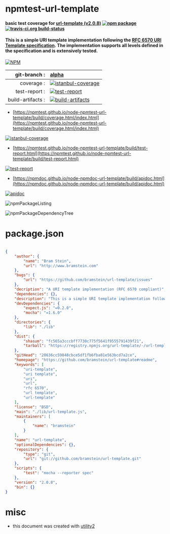 # npmtest-url-template

#### basic test coverage for  [url-template (v2.0.8)](https://github.com/bramstein/url-template#readme)  [![npm package](https://img.shields.io/npm/v/npmtest-url-template.svg?style=flat-square)](https://www.npmjs.org/package/npmtest-url-template) [![travis-ci.org build-status](https://api.travis-ci.org/npmtest/node-npmtest-url-template.svg)](https://travis-ci.org/npmtest/node-npmtest-url-template)

#### This is a simple URI template implementation following the [RFC 6570 URI Template specification](http://tools.ietf.org/html/rfc6570). The implementation supports all levels defined in the specification and is extensively tested.

[![NPM](https://nodei.co/npm/url-template.png?downloads=true&downloadRank=true&stars=true)](https://www.npmjs.com/package/url-template)

| git-branch : | [alpha](https://github.com/npmtest/node-npmtest-url-template/tree/alpha)|
|--:|:--|
| coverage : | [![istanbul-coverage](https://npmtest.github.io/node-npmtest-url-template/build/coverage.badge.svg)](https://npmtest.github.io/node-npmtest-url-template/build/coverage.html/index.html)|
| test-report : | [![test-report](https://npmtest.github.io/node-npmtest-url-template/build/test-report.badge.svg)](https://npmtest.github.io/node-npmtest-url-template/build/test-report.html)|
| build-artifacts : | [![build-artifacts](https://npmtest.github.io/node-npmtest-url-template/glyphicons_144_folder_open.png)](https://github.com/npmtest/node-npmtest-url-template/tree/gh-pages/build)|

- [https://npmtest.github.io/node-npmtest-url-template/build/coverage.html/index.html](https://npmtest.github.io/node-npmtest-url-template/build/coverage.html/index.html)

[![istanbul-coverage](https://npmtest.github.io/node-npmtest-url-template/build/screenCapture.buildCi.browser.%252Ftmp%252Fbuild%252Fcoverage.lib.html.png)](https://npmtest.github.io/node-npmtest-url-template/build/coverage.html/index.html)

- [https://npmtest.github.io/node-npmtest-url-template/build/test-report.html](https://npmtest.github.io/node-npmtest-url-template/build/test-report.html)

[![test-report](https://npmtest.github.io/node-npmtest-url-template/build/screenCapture.buildCi.browser.%252Ftmp%252Fbuild%252Ftest-report.html.png)](https://npmtest.github.io/node-npmtest-url-template/build/test-report.html)

- [https://npmdoc.github.io/node-npmdoc-url-template/build/apidoc.html](https://npmdoc.github.io/node-npmdoc-url-template/build/apidoc.html)

[![apidoc](https://npmdoc.github.io/node-npmdoc-url-template/build/screenCapture.buildCi.browser.%252Ftmp%252Fbuild%252Fapidoc.html.png)](https://npmdoc.github.io/node-npmdoc-url-template/build/apidoc.html)

![npmPackageListing](https://npmtest.github.io/node-npmtest-url-template/build/screenCapture.npmPackageListing.svg)

![npmPackageDependencyTree](https://npmtest.github.io/node-npmtest-url-template/build/screenCapture.npmPackageDependencyTree.svg)



# package.json

```json

{
    "author": {
        "name": "Bram Stein",
        "url": "http://www.bramstein.com"
    },
    "bugs": {
        "url": "https://github.com/bramstein/url-template/issues"
    },
    "decription": "A URI template implementation (RFC 6570 compliant)",
    "dependencies": {},
    "description": "This is a simple URI template implementation following the [RFC 6570 URI Template specification](http://tools.ietf.org/html/rfc6570). The implementation supports all levels defined in the specification and is extensively tested.",
    "devDependencies": {
        "expect.js": "=0.2.0",
        "mocha": "=1.6.0"
    },
    "directories": {
        "lib": "./lib"
    },
    "dist": {
        "shasum": "fc565a3cccbff7730c775f5641f9555791439f21",
        "tarball": "https://registry.npmjs.org/url-template/-/url-template-2.0.8.tgz"
    },
    "gitHead": "28636cc59848cbce5df1fb6fba81e563bcd7a2ce",
    "homepage": "https://github.com/bramstein/url-template#readme",
    "keywords": [
        "uri-template",
        "uri template",
        "uri",
        "url",
        "rfc 6570",
        "url template",
        "url-template"
    ],
    "license": "BSD",
    "main": "./lib/url-template.js",
    "maintainers": [
        {
            "name": "bramstein"
        }
    ],
    "name": "url-template",
    "optionalDependencies": {},
    "repository": {
        "type": "git",
        "url": "git://github.com/bramstein/url-template.git"
    },
    "scripts": {
        "test": "mocha --reporter spec"
    },
    "version": "2.0.8",
    "bin": {}
}
```



# misc
- this document was created with [utility2](https://github.com/kaizhu256/node-utility2)

